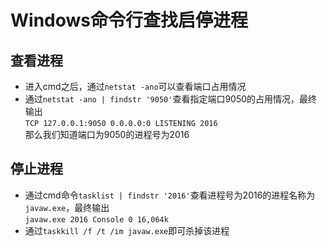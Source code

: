 # Windows命令行查找启停进程
## 查看进程
* 进入cmd之后，通过`netstat -ano`可以查看端口占用情况
* 通过`netstat -ano | findstr '9050'`查看指定端口9050的占用情况，最终输出  
  		```
		  TCP 127.0.0.1:9050 0.0.0.0:0 LISTENING 2016
		```  
	那么我们知道端口为9050的进程号为2016

## 停止进程
* 通过cmd命令`tasklist | findstr '2016'`查看进程号为2016的进程名称为`javaw.exe`，最终输出  
		```
		javaw.exe 2016 Console 0 16,064k
		```
* 通过`taskkill /f /t /im javaw.exe`即可杀掉该进程


